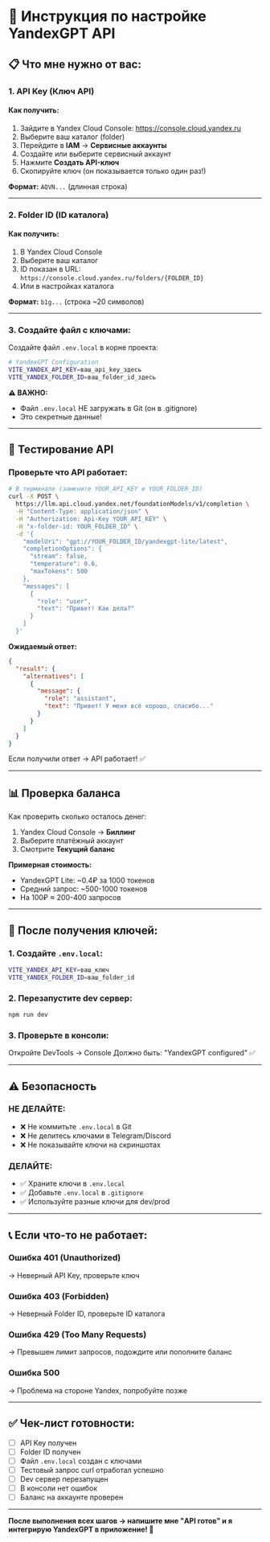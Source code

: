 # 🔑 Инструкция по настройке YandexGPT API

## 📋 Что мне нужно от вас:

### 1. **API Key** (Ключ API)

#### Как получить:
1. Зайдите в Yandex Cloud Console: https://console.cloud.yandex.ru
2. Выберите ваш каталог (folder)
3. Перейдите в **IAM** → **Сервисные аккаунты**
4. Создайте или выберите сервисный аккаунт
5. Нажмите **Создать API-ключ**
6. Скопируйте ключ (он показывается только один раз!)

**Формат:** `AQVN...` (длинная строка)

---

### 2. **Folder ID** (ID каталога)

#### Как получить:
1. В Yandex Cloud Console
2. Выберите ваш каталог
3. ID показан в URL: `https://console.cloud.yandex.ru/folders/{FOLDER_ID}`
4. Или в настройках каталога

**Формат:** `b1g...` (строка ~20 символов)

---

### 3. **Создайте файл с ключами:**

Создайте файл `.env.local` в корне проекта:

```bash
# YandexGPT Configuration
VITE_YANDEX_API_KEY=ваш_api_key_здесь
VITE_YANDEX_FOLDER_ID=ваш_folder_id_здесь
```

**⚠️ ВАЖНО:** 
- Файл `.env.local` НЕ загружать в Git (он в .gitignore)
- Это секретные данные!

---

## 🧪 Тестирование API

### Проверьте что API работает:

```bash
# В терминале (замените YOUR_API_KEY и YOUR_FOLDER_ID)
curl -X POST \
  https://llm.api.cloud.yandex.net/foundationModels/v1/completion \
  -H "Content-Type: application/json" \
  -H "Authorization: Api-Key YOUR_API_KEY" \
  -H "x-folder-id: YOUR_FOLDER_ID" \
  -d '{
    "modelUri": "gpt://YOUR_FOLDER_ID/yandexgpt-lite/latest",
    "completionOptions": {
      "stream": false,
      "temperature": 0.6,
      "maxTokens": 500
    },
    "messages": [
      {
        "role": "user",
        "text": "Привет! Как дела?"
      }
    ]
  }'
```

**Ожидаемый ответ:**
```json
{
  "result": {
    "alternatives": [
      {
        "message": {
          "role": "assistant",
          "text": "Привет! У меня всё хорошо, спасибо..."
        }
      }
    ]
  }
}
```

Если получили ответ → API работает! ✅

---

## 📊 Проверка баланса

Как проверить сколько осталось денег:

1. Yandex Cloud Console → **Биллинг**
2. Выберите платёжный аккаунт
3. Смотрите **Текущий баланс**

**Примерная стоимость:**
- YandexGPT Lite: ~0.4₽ за 1000 токенов
- Средний запрос: ~500-1000 токенов
- На 100₽ ≈ 200-400 запросов

---

## 🔧 После получения ключей:

### 1. Создайте `.env.local`:
```bash
VITE_YANDEX_API_KEY=ваш_ключ
VITE_YANDEX_FOLDER_ID=ваш_folder_id
```

### 2. Перезапустите dev сервер:
```bash
npm run dev
```

### 3. Проверьте в консоли:
Откройте DevTools → Console
Должно быть: "YandexGPT configured" ✅

---

## ⚠️ Безопасность

### НЕ ДЕЛАЙТЕ:
- ❌ Не коммитьте `.env.local` в Git
- ❌ Не делитесь ключами в Telegram/Discord
- ❌ Не показывайте ключи на скриншотах

### ДЕЛАЙТЕ:
- ✅ Храните ключи в `.env.local`
- ✅ Добавьте `.env.local` в `.gitignore`
- ✅ Используйте разные ключи для dev/prod

---

## 📞 Если что-то не работает:

### Ошибка 401 (Unauthorized)
→ Неверный API Key, проверьте ключ

### Ошибка 403 (Forbidden)
→ Неверный Folder ID, проверьте ID каталога

### Ошибка 429 (Too Many Requests)
→ Превышен лимит запросов, подождите или пополните баланс

### Ошибка 500
→ Проблема на стороне Yandex, попробуйте позже

---

## ✅ Чек-лист готовности:

- [ ] API Key получен
- [ ] Folder ID получен
- [ ] Файл `.env.local` создан с ключами
- [ ] Тестовый запрос curl отработал успешно
- [ ] Dev сервер перезапущен
- [ ] В консоли нет ошибок
- [ ] Баланс на аккаунте проверен

---

**После выполнения всех шагов → напишите мне "API готов" и я интегрирую YandexGPT в приложение! 🚀**

